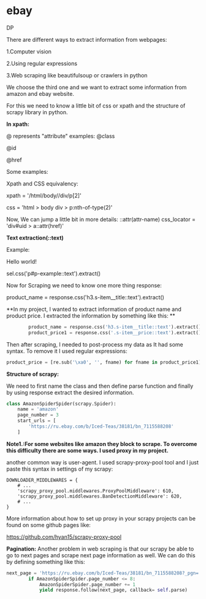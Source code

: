 # ebay
DP

There are different ways to extract information from webpages:

1.Computer vision

2.Using regular expressions

3.Web scraping like beautifulsoup or crawlers in python

We choose the third one and we want to extract some information from amazon and ebay website.

For this we need to know a little bit of css or xpath and the structure of scrapy library in python.

**In xpath:**

@ represents "attribute"
examples:
@class

@id

@href

Some examples:

Xpath and CSS equivalency:

xpath = '/html/body//div/p[2]'

css = 'html > body div > p:nth-of-type(2)'


Now, We can jump a little bit in more details:
::attr(attr-name)
css_locator = 'div#uid > a::attr(href)'

**Text extraction(::text)**

Example:

Hello world!

sel.css('p#p-example::text').extract()

Now for Scraping we need to know one more thing response:

product_name = response.css('h3.s-item__title::text').extract()

**In my project, I wanted to extract information of product name and product price. I extracted the information by something like this: **

```python
        product_name = response.css('h3.s-item__title::text').extract()
        product_price1 = response.css('.s-item__price::text').extract()
```

Then after scraping, I needed to post-process my data as It had some syntax. To remove it I used regular expressions:

```python
product_price = [re.sub('\xa0', '', fname) for fname in product_price1]
```

**Structure of scrapy:**

We need to first name the class and then define parse function and finally by using response extract the desired information.

```python
class AmazonSpiderSpider(scrapy.Spider):
    name = 'amazon'
    page_number = 3
    start_urls = [
        'https://ru.ebay.com/b/Iced-Teas/38181/bn_7115588208'
    ]
```

**Note1.:For some websites like amazon they block to scrape. To overcome this difficulty there are some ways. I used proxy in my project.**

another common way is user-agent. I used scrapy-proxy-pool tool and I just paste this syntax in settings of my scrapy:

```
DOWNLOADER_MIDDLEWARES = {
    # ...
    'scrapy_proxy_pool.middlewares.ProxyPoolMiddleware': 610,
    'scrapy_proxy_pool.middlewares.BanDetectionMiddleware': 620,
    # ...
}
```

More information about how to set up proxy in your scrapy projects can be found on some github pages like:

https://github.com/hyan15/scrapy-proxy-pool

**Pagination:**
Another problem in web scraping is that our scrapy be able to go to next pages and scrape next page information as well. 
We can do this by defining something like this:
```python
next_page = 'https://ru.ebay.com/b/Iced-Teas/38181/bn_7115588208?_pgn='+ str(AmazonSpiderSpider.page_number)
        if AmazonSpiderSpider.page_number <= 8:
            AmazonSpiderSpider.page_number += 1
            yield response.follow(next_page, callback= self.parse)
```
